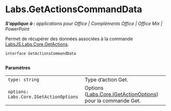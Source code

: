 
# <a name="labs.getactionscommanddata"></a>Labs.GetActionsCommandData

 _**S’applique à :** applications pour Office | Compléments Office | Office Mix | PowerPoint_

Permet de récupérer des données associées à la commande [LabsJS.Labs.Core.GetActions](../../reference/office-mix/labsjs.labs.core.getactions.md).

```
interface GetActionsCommandData
```


## 

 **Paramètres**


|||
|:-----|:-----|
| `type: string`|Type d’action Get.|
| `options: Labs.Core.IGetActionOptions`|Options ([Labs.Core.IGetActionOptions](../../reference/office-mix/labs.core.igetactionoptions.md)) pour la commande Get.|
